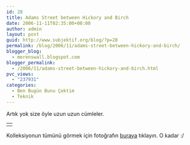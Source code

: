 ```yaml
---
id: 28
title: Adams Street between Hickory and Birch
date: 2006-11-11T02:35:00+00:00
author: admin
layout: post
guid: http://www.subjektif.org/blog/?p=28
permalink: /blog/2006/11/adams-street-between-hickory-and-birch/
blogger_blog:
  - merenswall.blogspot.com
blogger_permalink:
  - /2006/11/adams-street-between-hickory-and-birch.html
pvc_views:
  - "237931"
categories:
  - Ben Bugün Bunu Çektim
  - Teknik
---
```

Artık yok size öyle uzun uzun cümleler.

<table border="0" width="100%">
  <tr>
    <td align="center">
      <img src="{{ site.baseurl }}/images/adams-street-between-hickory-and-birch-01-July-13.jpg" alt="" />
    </td>
  </tr>
</table>

Kolleksiyonun tümünü görmek için fotoğrafın [buraya](http://meren.org/2009/07/adams-st-cemetery/) tıklayın. O kadar :/
